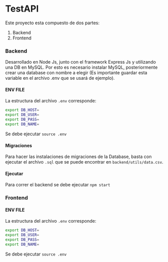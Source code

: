 # TestAPI

Este proyecto esta compuesto de dos partes:

1. Backend
2. Frontend


### Backend

Desarrollado en Node Js, junto con el framework Express Js y utilizando una DB en MySQL. Por esto es necesario instalar MySQL, posteriormente crear una database con nombre a elegir (Es importante guardar esta variable en el archivo .env que se usará de ejemplo).

#### ENV FILE
La estructura del archivo `.env` corresponde:

```bash
export DB_HOST=
export DB_USER=
export DB_PASS=
export DB_NAME=
```

Se debe ejecutar `source .env`

#### Migraciones

Para hacer las instalaciones de migraciones de la Database, basta con ejecutar el archivo `.sql` que se puede encontrar en `backend/utils/data.csv`.

#### Ejecutar

Para correr el backend se debe ejecutar `npm start`


### Frontend

#### ENV FILE
La estructura del archivo `.env` corresponde:

```bash
export DB_HOST=
export DB_USER=
export DB_PASS=
export DB_NAME=
```

Se debe ejecutar `source .env`